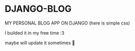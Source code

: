 # DJANGO-BLOG
MY PERSONAL BLOG APP ON DJANGO
(here is simple css)

I builded it in my free time :3

maybe will update it sometimes 🤷